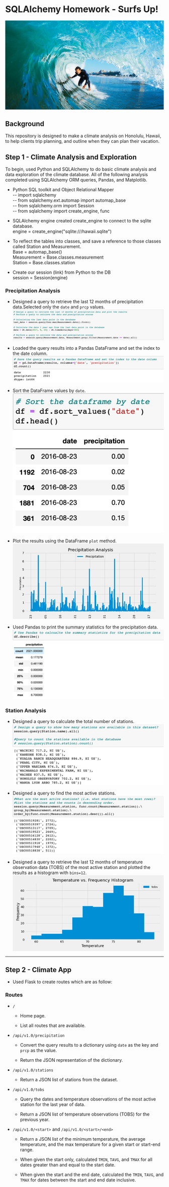 # SQLAlchemy Homework - Surfs Up!

![surfs-up.png](Images/surfs-up.png)

## Background <br/>
This repository is designed to make a climate analysis on Honolulu, Hawaii, to help clients trip planning, and outline when they can plan their vacation.


## Step 1 - Climate Analysis and Exploration

To begin, used Python and SQLAlchemy to do basic climate analysis and data exploration of the climate database. All of the following analysis completed using SQLAlchemy ORM queries, Pandas, and Matplotlib.

* Python SQL toolkit and Object Relational Mapper<br/>
 -- import sqlalchemy<br/>
 -- from sqlalchemy.ext.automap import automap_base<br/>
 -- from sqlalchemy.orm import Session<br/>
 -- from sqlalchemy import create_engine, func<br/>

* SQLAlchemy engine created create_engine to connect to the sqlite database.<br/>
  engine = create_engine("sqlite:///hawaii.sqlite")

* To reflect the tables into classes, and save a reference to those classes called Station and Measurement.<br/>
  Base = automap_base()<br/>
  Measurement = Base.classes.measurement<br/>
  Station = Base.classes.station<br/>

* Create our session (link) from Python to the DB<br/>
  session = Session(engine)<br/>

### Precipitation Analysis

* Designed a query to retrieve the last 12 months of precipitation data.Selected only the `date` and `prcp` values.<br/>
![surfs-up.png](Images/image1.png)

* Loaded the query results into a Pandas DataFrame and set the index to the date column.<br/>
![surfs-up.png](Images/image2.png)

* Sort the DataFrame values by `date`.<br/>
![surfs-up.png](Images/image3.png)

* Plot the results using the DataFrame `plot` method.</br>
![precipitation](Images/PrecipitationAnalysis.png)

* Used Pandas to print the summary statistics for the precipitation data.</br>
![precipitation](Images/image4.png)


### Station Analysis

* Designed a query to calculate the total number of stations.<br/>
![precipitation](Images/image5.png)

* Designed a query to find the most active stations.<br/>
![precipitation](Images/image6.png)


* Designed a query to retrieve the last 12 months of temperature observation data (TOBS) of the most active station and plotted the results as a histogram with `bins=12`.<br/>
![station-histogram](Images/Temperature_vs_Frequency.png)

- - -

## Step 2 - Climate App

* Used Flask to create routes which are as follow:

### Routes

* `/`

  * Home page.

  * List all routes that are available.

* `/api/v1.0/precipitation`

  * Convert the query results to a dictionary using `date` as the key and `prcp` as the value.

  * Return the JSON representation of the dictionary.

* `/api/v1.0/stations`

  * Return a JSON list of stations from the dataset.

* `/api/v1.0/tobs`
  * Query the dates and temperature observations of the most active station for the last year of data.
  
  * Return a JSON list of temperature observations (TOBS) for the previous year.
  

* `/api/v1.0/<start>` and `/api/v1.0/<start>/<end>`

  * Return a JSON list of the minimum temperature, the average temperature, and the max temperature for a given start or start-end range.

  * When given the start only, calculated `TMIN`, `TAVG`, and `TMAX` for all dates greater than and equal to the start date.

  * When given the start and the end date, calculated the `TMIN`, `TAVG`, and `TMAX` for dates between the start and end date inclusive.
